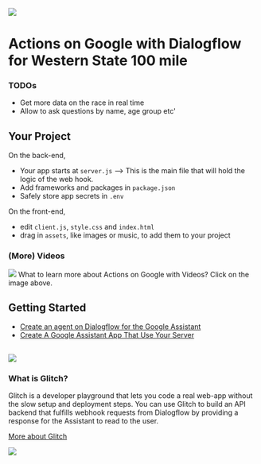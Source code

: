 ![](https://greenido.files.wordpress.com/2017/11/image5.png)
# Actions on Google with Dialogflow for Western State 100 mile

### TODOs
  * Get more data on the race in real time
  * Allow to ask questions by name, age group etc'
  
  

## Your Project

On the back-end,
- Your app starts at `server.js` --> This is the main file that will hold the logic of the web hook.
- Add frameworks and packages in `package.json`
- Safely store app secrets in `.env`

On the front-end,
- edit `client.js`, `style.css` and `index.html`
- drag in `assets`, like images or music, to add them to your project


### (More) Videos
[![](https://cdn.glitch.com/5e52a72f-da3a-4415-b9e8-014f7884e589%2Faog-videos-best-practices-ido.png?1510886484980)](https://www.youtube.com/playlist?list=PLOU2XLYxmsILvfJcIASBDbgfxloFz_XsU)
What to learn more about Actions on Google with Videos? Click on the image above.

## Getting Started

* [Create an agent on Dialogflow for the Google Assistant](https://medium.com/google-developers/build-your-first-smart-bot-for-google-home-18949f74822c)
* [Create A Google Assistant App That Use Your Server](https://greenido.wordpress.com/2017/09/29/create-a-google-assistant-that-use-your-server/)

![](https://cdn.glitch.com/5e52a72f-da3a-4415-b9e8-014f7884e589%2Fhow%20can%20I%20help%20%2B%20assistant%20logo.png?1510886563473)
-----

### What is Glitch?
Glitch is a developer playground that lets you code a real web-app without the slow setup and deployment steps. You can use Glitch to build an API backend that fulfills webhook requests from Dialogflow by providing a response for the Assistant to read to the user.

[More about Glitch](https://glitch.com/about)

<img src="https://ga-beacon.appspot.com/UA-65622529-1/western-state-100-glitch?pixel=0">
